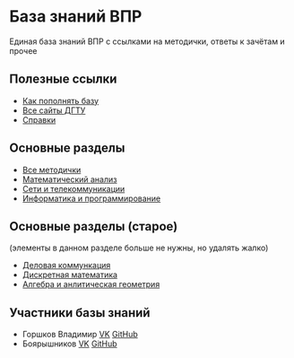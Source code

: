 # База знаний ВПР

Единая база знаний ВПР с ссылками на методички, ответы к зачётам и прочее

## Полезные ссылки

- [Как пополнять базу](/howto.md)
- [Все сайты ДГТУ](/allsite.md)
- [Справки](/spravki.md)

## Основные разделы

- [Все методички]()
- [Математический анализ](/matanal/menu.md)
- [Сети и телекоммуникации](/seti/main.md)
- [Информатика и программирование](/inf/main.md)

## Основные разделы (старое)

(элементы в данном разделе больше не нужны, но удалять жалко)

- [Деловая коммункация]()
- [Дискретная математика]()
- [Алгебра и анлитическая геометрия]()

## Участники базы знаний

- Горшков Владимир [VK](https://vk.com/wkeep) [GitHub](https://github.com/whitekeep)
- Боярышников [VK](https://vk.com/jkearnsl) [GitHub](https://github.com/jkearnsl)
